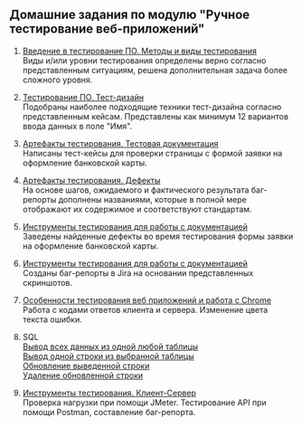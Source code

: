 ## Домашние задания по модулю "Ручное тестирование веб-приложений"

1. [Введение в тестирование ПО. Методы и виды тестирования](https://docs.google.com/document/d/1Paaz4cQYsGBh3y4GQzOvNKy-HYAWN6US0xA5K4b41uA/edit?usp=drive_link) <br> Виды и/или уровни тестирования определены верно согласно представленным ситуациям, решена дополнительная задача более сложного уровня.

2. [Тестирование ПО. Тест-дизайн](https://docs.google.com/document/d/1Elpuh-nu-TKR88UV3xBn0wQ-y61O-tPdZ7cagvSL6Zg/edit?usp=drive_link) <br> Подобраны наиболее подходящие техники тест-дизайна согласно представленным кейсам. Представлены как минимум 12 вариантов ввода данных в поле "Имя".

3. [Артефакты тестирования. Тестовая документация](https://docs.google.com/spreadsheets/d/1uEbhc-phi7BNJPe1Z5k0QpLUb2zphG2YUBnczzTMf60/edit?usp=drive_link) <br> Написаны тест-кейсы для проверки страницы с формой заявки на оформление банковской карты.

4. [Артефакты тестирования. Дефекты](https://docs.google.com/document/d/1UfKyYTCFRJsGPum0e98nZEjMC0gVY30c2q_81JAUQxs/edit?usp=drive_link) <br> На основе шагов, ожидаемого и фактического результата баг-репорты дополнены названиями, которые в полной мере отображают их содержимое и соответствуют стандартам.

5. [Инструменты тестирования для работы с документацией](https://docs.google.com/spreadsheets/d/1IOTX2X45qmzKvL7iDMwhJDR8can_6GY_uNtdbJ_eBwc/edit?usp=drive_link) <br> Заведены найденные дефекты во время тестирования формы заявки на оформление банковской карты. 

6. [Инструменты тестирования для работы с документацией](https://docs.google.com/document/d/1ZJmCP0zNL3nkJlwTSZfD1fUGJTnH61y6aQ8fg9sGZ7Y/edit?usp=drive_link) <br> Созданы баг-репорты в Jira на основании представленных скриншотов.

7. [Особенности тестирования веб приложений и работа с Chrome](https://docs.google.com/document/d/1J57pCMgCUACGISklYineMgiXXanT6ALQHYw4y7EZURc/edit?usp=drive_link) <br> Работа с кодами ответов клиента и сервера. Изменение цвета текста ошибки.

8. SQL <br>[Вывод всех данных из одной любой таблицы](/images/output.jpg) <br>
[Вывод одной строки из выбранной таблицы](/images/line.jpg) <br>
[Обновление выведенной строки](/images/update.jpg) <br>
[Удаление обновленной строки](/images/delete.jpg)

9. [Инструменты тестирования. Клиент-Сервер](https://docs.google.com/document/d/1fA2h3vPYctoXfrS1v3RATfwnk8c4fmWFx4g3GPQGILw/edit?usp=drive_link) <br>Проверка нагрузки при помощи JMeter. Тестирование API при помощи Postman, составление баг-репорта.



